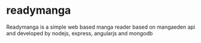 # readymanga
Readymanga is a simple web based manga reader based on mangaeden api and developed by nodejs, express, angularjs and mongodb

